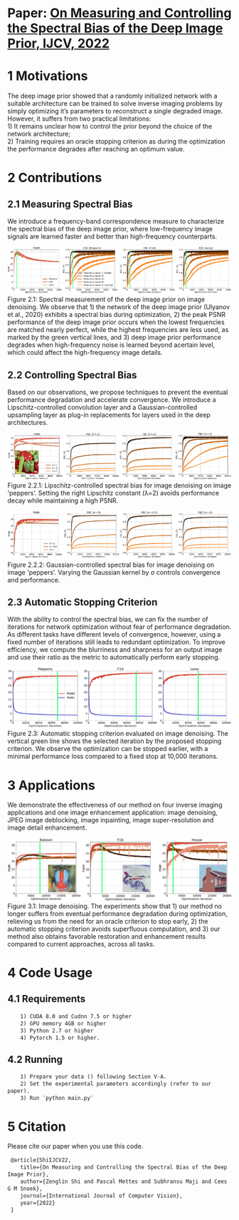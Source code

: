 # Paper: [On Measuring and Controlling the Spectral Bias of the Deep Image Prior, IJCV, 2022](https://arxiv.org/pdf/2107.01125.pdf)

<h1> 1 Motivations </h1>
The deep image prior showed that a randomly initialized network with a suitable architecture can be trained to solve inverse imaging problems by simply optimizing it’s parameters to reconstruct a single degraded image. However, it suffers from two practical limitations: 
<br>1) It remains unclear how to control the prior beyond the choice of the network architecture; 
<br>2) Training requires an oracle stopping criterion as during the optimization the performance degrades after reaching an optimum value. 

<h1> 2 Contributions </h1>

<h2> 2.1 Measuring Spectral Bias </h2>
We introduce a frequency-band correspondence measure to characterize the spectral bias of the deep image prior, where low-frequency image signals are learned  faster and better than high-frequency counterparts.

![image](https://github.com/shizenglin/Measure-and-Control-Spectral-Bias/blob/main/img/fbc_noise.png)
<br>Figure 2.1: Spectral measurement of the deep image prior on image denoising. We observe that 1) the network of the deep image prior (Ulyanov et al., 2020) exhibits a spectral bias during optimization, 2) the peak PSNR performance of the deep image prior occurs when the lowest frequencies are matched nearly perfect, while the highest frequencies are less used, as marked by the green vertical lines, and 3) deep image prior performance degrades when high-frequency noise is learned beyond acertain level, which could affect the high-frequency image details.

<h2> 2.2 Controlling Spectral Bias </h2>
Based on our observations, we propose techniques to prevent the eventual performance degradation and accelerate convergence. We introduce a Lipschitz-controlled convolution layer and a Gaussian-controlled upsampling layer as plug-in replacements for layers used in the deep architectures. 

![image](https://github.com/shizenglin/Measure-and-Control-Spectral-Bias/blob/main/img/lipschitz_control.png)
<br>Figure 2.2.1: Lipschitz-controlled spectral bias for image denoising on image 'peppers’. Setting the right Lipschitz constant (λ=2) avoids performance decay while maintaining a high PSNR.

![image](https://github.com/shizenglin/Measure-and-Control-Spectral-Bias/blob/main/img/gaussian_control.png)
<br>Figure 2.2.2: Gaussian-controlled spectral bias for image denoising on image 'peppers’. Varying the Gaussian kernel by σ controls convergence and performance.

<h2> 2.3 Automatic Stopping Criterion </h2>
With the ability to control the spectral bias, we can fix the number of iterations for network optimization without fear of performance degradation. As different tasks have different levels of convergence, however, using a fixed number of iterations still leads to redundant optimization. To improve efficiency, we compute the blurriness and sharpness for an output image and use their ratio as the metric to automatically perform early stopping.

![image](https://github.com/shizenglin/Measure-and-Control-Spectral-Bias/blob/main/img/automatic_stop.png)
<br> Figure 2.3: Automatic stopping criterion evaluated on image denoising. The vertical green line shows the selected iteration by the proposed stopping criterion. We observe the optimization can be stopped earlier, with a minimal performance loss compared to a fixed stop at 10,000 iterations.


<h1> 3 Applications </h1>
We demonstrate the effectiveness of our method on four inverse imaging applications and one image enhancement application: image denoising, JPEG image deblocking,  image inpainting, image super-resolution and image detail enhancement. 

![image](https://github.com/shizenglin/Measure-and-Control-Spectral-Bias/blob/main/img/applications.png)
<br>Figure 3.1: Image denoising. The experiments show that 1) our method no longer suffers from eventual performance degradation during optimization, relieving us from the need for an oracle criterion to stop early, 2) the automatic stopping criterion avoids superfluous computation, and 3) our method also obtains favorable restoration and enhancement results compared to current approaches, across all tasks.

<h1> 4 Code Usage </h1>

<h2> 4.1 Requirements </h2>

        1) CUDA 8.0 and Cudnn 7.5 or higher
        2) GPU memory 4GB or higher
        3) Python 2.7 or higher 
        4) Pytorch 1.5 or higher.

<h2> 4.2 Running </h2>

        1) Prepare your data () following Section V-A.
        2) Set the experimental parameters accordingly (refer to our paper).
        3) Run ¨python main.py¨


<h1> 5 Citation </h1>
Please cite our paper when you use this code.

     @article{ShiIJCV22,
        title={On Measuring and Controlling the Spectral Bias of the Deep Image Prior},
        author={Zenglin Shi and Pascal Mettes and Subhransu Maji and Cees G M Snoek},
        journal={International Journal of Computer Vision},
        year={2022}
     }

